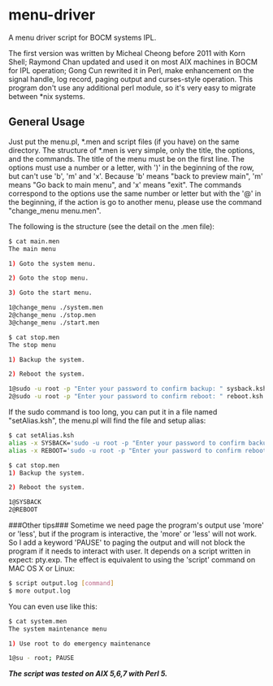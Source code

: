 # menu-driver
A menu driver script for BOCM systems IPL.

The first version was written by Micheal Cheong before 2011 with Korn Shell;
Raymond Chan updated and used it on most AIX machines in BOCM for IPL operation;
Gong Cun rewrited it in Perl, make enhancement on the signal handle, log record, paging output and curses-style operation.
This program don't use any additional perl module, so it's very easy to migrate between \*nix systems.

## General Usage ##

Just put the menu.pl, \*.men and script files (if you have) on the same directory.
The structure of \*.men is very simple, only the title, the options, and the commands.
The title of the menu must be on the first line.
The options must use a number or a letter, with ')' in the beginning of the row, but can't use 'b', 'm' and 'x'. Because 'b' means "back to preview main", 'm' means "Go back to main menu", and 'x' means "exit".
The commands correspond to the options use the same number or letter but with the '@' in the beginning, if the action is go to another menu, please use the command "change\_menu menu.men".

The following is the structure (see the detail on the .men file):
```bash
$ cat main.men
The main menu

1) Goto the system menu.

2) Goto the stop menu.

3) Goto the start menu.

1@change_menu ./system.men
2@change_menu ./stop.men
3@change_menu ./start.men

$ cat stop.men
The stop menu

1) Backup the system.

2) Reboot the system.

1@sudo -u root -p "Enter your password to confirm backup: " sysback.ksh
2@sudo -u root -p "Enter your password to confirm reboot: " reboot.ksh
```

If the sudo command is too long, you can put it in a file named "setAlias.ksh", the menu.pl will find the file and setup alias:
```bash
$ cat setAlias.ksh
alias -x SYSBACK='sudo -u root -p "Enter your password to confirm backup: " sysback.ksh'
alias -x REBOOT='sudo -u root -p "Enter your password to confirm reboot: " reboot.ksh'

$ cat stop.men
1) Backup the system.

2) Reboot the system.

1@SYSBACK
2@REBOOT
```

###Other tips###
Sometime we need page the program's output use 'more' or 'less', but if the program is interactive, the 'more' or 'less' will not work. So I add a keyword 'PAUSE' to paging the output and will not block the program if it needs to interact with user. It depends on a script written in expect: pty.exp. The effect is equivalent to using the 'script' command on MAC OS X or Linux:
```bash
$ script output.log [command]
$ more output.log
```

You can even use like this:
```bash
$ cat system.men
The system maintenance menu

1) Use root to do emergency maintenance

1@su - root; PAUSE
```

***The script was tested on AIX 5,6,7 with Perl 5.***

